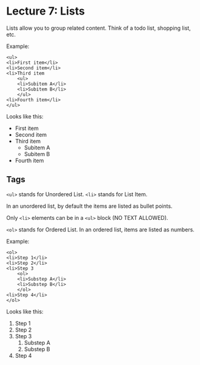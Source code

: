 # Lecture 7: Lists

Lists allow you to group related content. Think of a todo list, shopping list, etc.

Example:

```
<ul>
<li>First item</li>
<li>Second item</li>
<li>Third item
    <ul>
    <li>Subitem A</li>
    <li>Subitem B</li>
    </ul>
<li>Fourth item</li>
</ul>
```

Looks like this:

<ul>
<li>First item</li>
<li>Second item</li>
<li>Third item
    <ul>
    <li>Subitem A</li>
    <li>Subitem B</li>
    </ul>
<li>Fourth item</li>
</ul>

## Tags

`<ul>` stands for Unordered List.
`<li>` stands for List Item.

In an unordered list, by default the items are listed as bullet points.

Only `<li>` elements can be in a `<ul>` block (NO TEXT ALLOWED).

`<ol>` stands for Ordered List. In an ordered list, items are listed as numbers.

Example:

```
<ol>
<li>Step 1</li>
<li>Step 2</li>
<li>Step 3
    <ol>
    <li>Substep A</li>
    <li>Substep B</li>
    </ol>
<li>Step 4</li>
</ol>
```

Looks like this:

<ol>
<li>Step 1</li>
<li>Step 2</li>
<li>Step 3
    <ol>
    <li>Substep A</li>
    <li>Substep B</li>
    </ol>
<li>Step 4</li>
</ol>